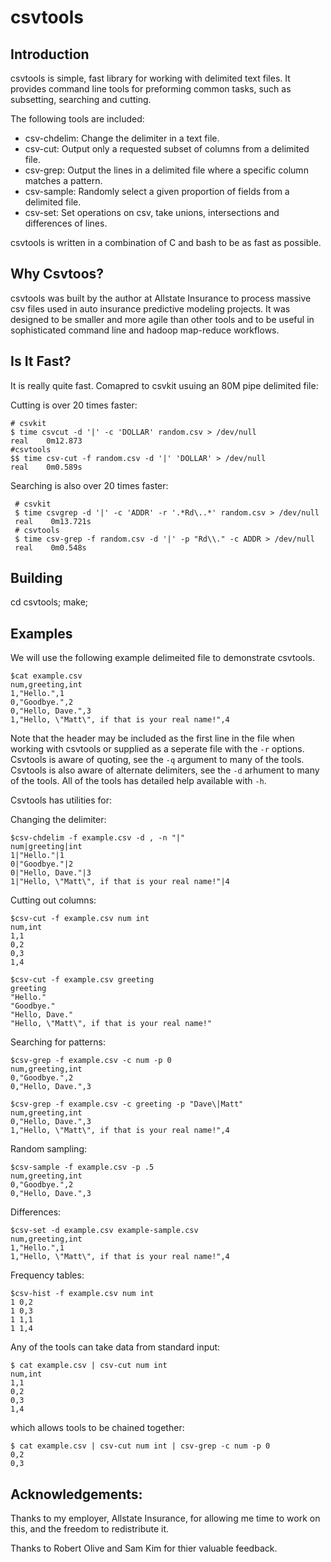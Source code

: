 csvtools
========

Introduction
------------

  csvtools is simple, fast library for working with delimited text files.  It
provides command line tools for preforming common tasks, such as subsetting, 
searching and cutting.

  The following tools are included:

  - csv-chdelim: Change the delimiter in a text file.
  - csv-cut: Output only a requested subset of columns from a delimited
    file.
  - csv-grep: Output the lines in a delimited file where a specific 
    column matches a pattern.
  - csv-sample: Randomly select a given proportion of fields from a 
    delimited file.
  - csv-set: Set operations on csv, take unions, intersections and
    differences of lines.

  csvtools is written in a combination of C and bash to be as fast as possible.

Why Csvtoos?
------------

  csvtools was built by the author at Allstate Insurance to process massive csv
files used in auto insurance predictive modeling projects.  It was designed to
be smaller and more agile than other tools and to be useful in sophisticated
command line and hadoop map-reduce workflows.

Is It Fast?
-----------

  It is really quite fast.  Comapred to csvkit usuing an 80M pipe delimited
file:

Cutting is over 20 times faster:

    # csvkit
    $ time csvcut -d '|' -c 'DOLLAR' random.csv > /dev/null
    real    0m12.873
    #csvtools
    $$ time csv-cut -f random.csv -d '|' 'DOLLAR' > /dev/null
    real    0m0.589s

Searching is also over 20 times faster:

     # csvkit
     $ time csvgrep -d '|' -c 'ADDR' -r '.*Rd\..*' random.csv > /dev/null
     real    0m13.721s
     # csvtools
     $ time csv-grep -f random.csv -d '|' -p "Rd\\." -c ADDR > /dev/null
     real    0m0.548s

Building
--------

  cd csvtools; make;

Examples
--------

  We will use the following example delimeited file to demonstrate csvtools.

    $cat example.csv
    num,greeting,int
    1,"Hello.",1
    0,"Goodbye.",2
    0,"Hello, Dave.",3
    1,"Hello, \"Matt\", if that is your real name!",4

  Note that the header may be included as the first line in the file when
working with csvtools or supplied as a seperate file with the `-r` options.
Csvtools is aware of quoting, see the `-q` argument to many of the tools.
Csvtools is also aware of alternate delimiters, see the `-d` arhument to many of the
tools.  All of the tools has detailed help available with `-h`.

Csvtools has utilities for: 

Changing the delimiter:

    $csv-chdelim -f example.csv -d , -n "|" 
    num|greeting|int
    1|"Hello."|1
    0|"Goodbye."|2
    0|"Hello, Dave."|3
    1|"Hello, \"Matt\", if that is your real name!"|4

Cutting out columns:

    $csv-cut -f example.csv num int
    num,int
    1,1
    0,2
    0,3
    1,4

    $csv-cut -f example.csv greeting
    greeting
    "Hello."
    "Goodbye."
    "Hello, Dave."
    "Hello, \"Matt\", if that is your real name!"

Searching for patterns:

    $csv-grep -f example.csv -c num -p 0
    num,greeting,int
    0,"Goodbye.",2
    0,"Hello, Dave.",3

    $csv-grep -f example.csv -c greeting -p "Dave\|Matt"
    num,greeting,int
    0,"Hello, Dave.",3
    1,"Hello, \"Matt\", if that is your real name!",4

Random sampling:

    $csv-sample -f example.csv -p .5
    num,greeting,int
    0,"Goodbye.",2
    0,"Hello, Dave.",3

Differences:
 
    $csv-set -d example.csv example-sample.csv
    num,greeting,int
    1,"Hello.",1
    1,"Hello, \"Matt\", if that is your real name!",4

Frequency tables:

    $csv-hist -f example.csv num int
    1 0,2
    1 0,3
    1 1,1
    1 1,4


  Any of the tools can take data from standard input:

    $ cat example.csv | csv-cut num int
    num,int
    1,1
    0,2
    0,3
    1,4

which allows tools to be chained together:

    $ cat example.csv | csv-cut num int | csv-grep -c num -p 0
    0,2
    0,3

Acknowledgements:
-----------------

Thanks to my employer, Allstate Insurance, for allowing me time to work on this, and the freedom to redistribute it.

Thanks to Robert Olive and Sam Kim for thier valuable feedback.

